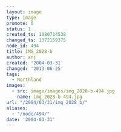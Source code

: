 ```yaml
---
layout: image
type: image
promote: 0
status: 1
created_ts: 1080714538
changed_ts: 1372159375
node_id: 494
title: IMG_2028-b
author: anj
created: '2004-03-31'
changed: '2013-06-25'
tags:
  - Northland
images:
  - src: image/images/img_2028-b-494.jpg
    name: img_2028-b-494.jpg
url: "/2004/03/31/img_2028_b/"
aliases:
  - "/node/494/"
date: '2004-03-31'
---
```


